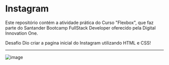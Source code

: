 # Instagram

Este repositório contém a atividade prática do Curso "Flexbox", que faz parte do Santander Bootcamp FullStack Developer oferecido pela Digital Innovation One.

Desafio Dio criar a pagina inicial do Instagram utilizando HTML e CSS!


---

![image](https://user-images.githubusercontent.com/108890154/181870895-dd114bd7-1dbc-4955-9f66-4c642c92e047.png)
